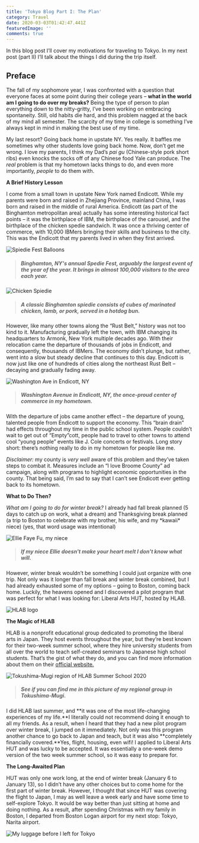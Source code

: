 ```yaml
---
title: 'Tokyo Blog Part I: The Plan'
category: Travel
date: 2020-03-03T01:42:47.441Z
featuredImage: ''
comments: true
---
```

In this blog post I’ll cover my motivations for traveling to Tokyo. In my next post (part II) I’ll talk about the things I did during the trip itself.

## **Preface**

The fall of my sophomore year, I was confronted with a question that everyone faces at some point during their college years – **what in the world am I going to do over my breaks?** Being the type of person to plan everything down to the nitty-gritty, I’ve been working on embracing spontaneity. Still, old habits die hard, and this problem nagged at the back of my mind all semester. The scarcity of my time in college is something I’ve always kept in mind in making the best use of my time.

My last resort? Going back home in upstate NY. Yes really. It baffles me sometimes why other students love going back home. Now, don’t get me wrong. I love my parents, I think my Dad’s *pai gu* (Chinese-style pork short ribs) even knocks the socks off of any Chinese food Yale can produce. The *real* problem is that my hometown lacks things to do, and even more importantly, *people* to do them with.

**A Brief History Lesson**

I come from a small town in upstate New York named Endicott. While my parents were born and raised in Zhejiang Province, mainland China, I was born and raised in the middle of rural America. Endicott (as part of the Binghamton metropolitan area) actually has some interesting historical fact points – it was the birthplace of IBM, the birthplace of the carousel, and the birthplace of the chicken spedie sandwich. It was once a thriving center of commerce, with 10,000 IBMers bringing their skills and business to the city. This was the Endicott that my parents lived in when they first arrived.

![Spiedie Fest Balloons](/images/spiedie_fest_binghamton.jpg "Binghamton, NY's Spiedie Fest")

> ##### *Binghamton, NY's annual Spedie Fest, arguably the largest event of the year of the year. It brings in almost 100,000 visitors to the area each year.*

![Chicken Spiedie](/images/chicken_spiedie.jpeg)

> ##### *A classic Binghamton spiedie consists of cubes of marinated chicken, lamb, or pork, served in a hotdog bun.* 

However, like many other towns along the “Rust Belt,” history was not too kind to it. Manufacturing gradually left the town, with IBM changing its headquarters to Armonk, New York multiple decades ago. With their relocation came the departure of thousands of jobs in Endicott, and consequently, thousands of IBMers. The economy didn’t plunge, but rather, went into a slow but steady decline that continues to this day. Endicott is now just like one of hundreds of cities along the northeast Rust Belt – decaying and gradually fading away.

![Washington Ave in Endicott, NY](/images/washington_ave_endicott.jpg)

> ##### *Washington Avenue in Endicott, NY, the once-proud center of commerce in my hometown.*

With the departure of jobs came another effect – the departure of young, talented people from Endicott to support the economy. This “brain drain” had effects throughout my time in the public school system. People couldn’t wait to get out of “Empty”cott, people had to travel to other towns to attend cool “young people” events like J. Cole concerts or festivals. Long story short: there’s nothing really to do in my hometown for people like me.

*Disclaimer:* my county is *very well* aware of this problem and they’ve taken steps to combat it. Measures include an “I love Broome County” ad campaign, along with programs to highlight economic opportunities in the county. That being said, I’m sad to say that I can’t see Endicott ever getting back to its hometown.

**What to Do Then?**

*What am I going to do for winter break?* I already had fall break planned (5 days to catch up on work, what a dream) and Thanksgiving break planned (a trip to Boston to celebrate with my brother, his wife, and my \*kawaii\* niece) (yes, that word usage was intentional)

![Ellie Faye Fu, my niece](/images/ellie.jpg)

> ##### *If my niece Ellie doesn't make your heart melt I don't know what will.*

However, winter break wouldn’t be something I could just organize with one trip. Not only was it longer than fall break and winter break combined, but I had already exhausted some of my options – going to Boston, coming back home. Luckily, the heavens opened and I discovered a pilot program that was perfect for what I was looking for: Liberal Arts HUT, hosted by HLAB.

![HLAB logo](/images/hlab_logo.png)

**The Magic of HLAB**

HLAB is a nonprofit educational group dedicated to promoting the liberal arts in Japan. They host events throughout the year, but they’re best known for their two-week summer school, where they hire university students from all over the world to teach self-created seminars to Japanese high school students. That’s the gist of what they do, and you can find more information about them on their [official website.](https://teach.h-lab.co/why-hlab.html)

![Tokushima-Mugi region of HLAB Summer School 2020](/images/tokushima_hlab_pic.jpg)

> ##### *See if you can find me in this picture of my regional group in Tokushima-Mugi.*

I did HLAB last summer, and **it was one of the most life-changing experiences of my life.**I literally could not recommend doing it enough to all my friends. As a result, when I heard that they had a new pilot program over winter break, I jumped on it immediately. Not only was this program another chance to go back to Japan and teach, but it was also **completely financially covered.**Yes, flight, housing, even wifi! I applied to Liberal Arts HUT and was lucky to be accepted. It was essentially a one-week demo version of the two week summer school, so it was easy to prepare for.

**The Long-Awaited Plan**

HUT was only one work long, at the end of winter break (January 6 to January 13), so I didn’t have any other choices but to come home for the first part of winter break. However, I thought that since HUT was covering the flight to Japan, I may as well leave a week early and have some time to self-explore Tokyo. It would be way better than just sitting at home and doing nothing. As a result, after spending Christmas with my family in Boston, I departed from Boston Logan airport for my next stop: Tokyo, Narita airport.

![My luggage before I left for Tokyo](/images/luggage.jpg)

